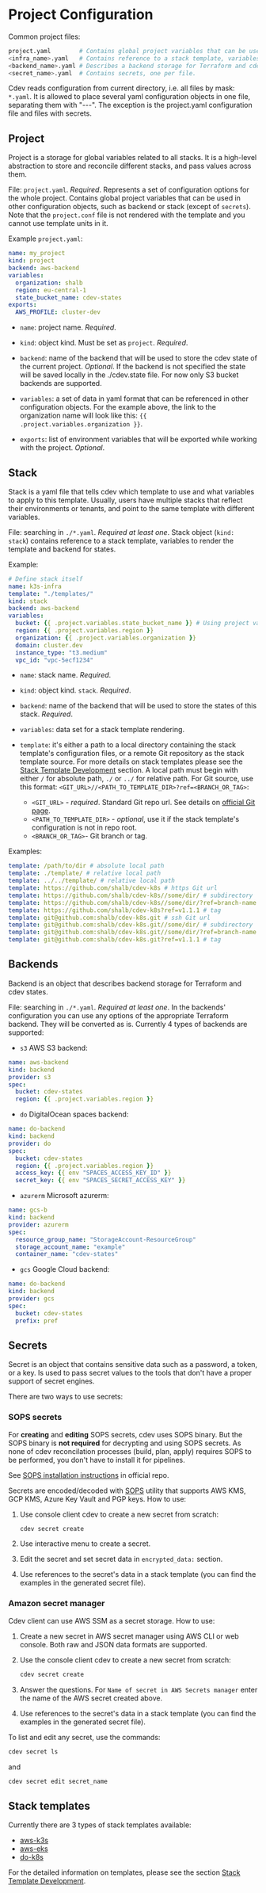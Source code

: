 # Project Configuration

Common project files:

```bash
project.yaml        # Contains global project variables that can be used in other configuration objects.
<infra_name>.yaml   # Contains reference to a stack template, variables to render the stack template and backend for states.
<backend_name>.yaml # Describes a backend storage for Terraform and cdev states.
<secret_name>.yaml  # Contains secrets, one per file.
```

Cdev reads configuration from current directory, i.e. all files by mask: `*.yaml`. It is allowed to place several yaml configuration objects in one file, separating them with "---". The exception is the project.yaml configuration file and files with secrets.

## Project

Project is a storage for global variables related to all stacks. It is a high-level abstraction to store and reconcile different stacks, and pass values across them.

File: `project.yaml`. *Required*.
Represents a set of configuration options for the whole project. Contains global project variables that can be used in other configuration objects, such as backend or stack (except of `secrets`). Note that the `project.conf` file is not rendered with the template and you cannot use template units in it.

Example `project.yaml`:

```yaml
name: my_project
kind: project
backend: aws-backend
variables:
  organization: shalb
  region: eu-central-1
  state_bucket_name: cdev-states
exports:
  AWS_PROFILE: cluster-dev  
```

* `name`: project name. *Required*.

* `kind`: object kind. Must be set as `project`. *Required*.

* `backend`: name of the backend that will be used to store the cdev state of the current project. *Optional*. If the backend is not specified the state will be saved locally in the ./cdev.state file. For now only S3 bucket backends are supported. 

* `variables`: a set of data in yaml format that can be referenced in other configuration objects. For the example above, the link to the organization name will look like this: `{{ .project.variables.organization }}`.

* `exports`: list of environment variables that will be exported while working with the project. *Optional*.

## Stack

Stack is a yaml file that tells cdev which template to use and what variables to apply to this template. Usually, users have multiple stacks that reflect their environments or tenants, and point to the same template with different variables.

File: searching in `./*.yaml`. *Required at least one*.
Stack object (`kind: stack`) contains reference to a stack template, variables to render the template and backend for states.

Example:

```yaml
# Define stack itself
name: k3s-infra
template: "./templates/"
kind: stack
backend: aws-backend
variables:
  bucket: {{ .project.variables.state_bucket_name }} # Using project variables.
  region: {{ .project.variables.region }}
  organization: {{ .project.variables.organization }}
  domain: cluster.dev
  instance_type: "t3.medium"
  vpc_id: "vpc-5ecf1234"
```

* `name`: stack name. *Required*.

* `kind`: object kind. `stack`. *Required*.

* `backend`: name of the backend that will be used to store the states of this stack. *Required*.

* `variables`: data set for a stack template rendering.

*  <a name="infra_options_template">`template`</a>: it's either a path to a local directory containing the stack template's configuration files, or a remote Git repository as the stack template source. For more details on stack templates please see the [Stack Template Development](https://cluster.dev/stack-template-development/) section. A local path must begin with either `/` for absolute path, `./` or `../` for relative path. For Git source, use this format: `<GIT_URL>//<PATH_TO_TEMPLATE_DIR>?ref=<BRANCH_OR_TAG>`:
    * `<GIT_URL>` - *required*. Standard Git repo url. See details on [official Git page](https://git-scm.com/docs/git-clone#_git_urls).
    * `<PATH_TO_TEMPLATE_DIR>` - *optional*, use it if the stack template's configuration is not in repo root.
    * `<BRANCH_OR_TAG>`- Git branch or tag.

Examples:

```yaml
template: /path/to/dir # absolute local path
template: ./template/ # relative local path
template: ../../template/ # relative local path
template: https://github.com/shalb/cdev-k8s # https Git url
template: https://github.com/shalb/cdev-k8s//some/dir/ # subdirectory
template: https://github.com/shalb/cdev-k8s//some/dir/?ref=branch-name # branch
template: https://github.com/shalb/cdev-k8s?ref=v1.1.1 # tag
template: git@github.com:shalb/cdev-k8s.git # ssh Git url
template: git@github.com:shalb/cdev-k8s.git//some/dir/ # subdirectory
template: git@github.com:shalb/cdev-k8s.git//some/dir/?ref=branch-name # branch
template: git@github.com:shalb/cdev-k8s.git?ref=v1.1.1 # tag
```

## Backends

Backend is an object that describes backend storage for Terraform and cdev states.

File: searching in `./*.yaml`. *Required at least one*.
In the backends' configuration you can use any options of the appropriate Terraform backend. They will be converted as is.
Currently 4 types of backends are supported:

* `s3` AWS S3 backend:

```yaml
name: aws-backend
kind: backend
provider: s3
spec:
  bucket: cdev-states
  region: {{ .project.variables.region }}
```

* `do` DigitalOcean spaces backend:

```yaml
name: do-backend
kind: backend
provider: do
spec:
  bucket: cdev-states
  region: {{ .project.variables.region }}
  access_key: {{ env "SPACES_ACCESS_KEY_ID" }}
  secret_key: {{ env "SPACES_SECRET_ACCESS_KEY" }}
```

* `azurerm` Microsoft azurerm:

```yaml
name: gcs-b
kind: backend
provider: azurerm
spec:
  resource_group_name: "StorageAccount-ResourceGroup"
  storage_account_name: "example"
  container_name: "cdev-states"
```

* `gcs` Google Cloud backend:

```yaml
name: do-backend
kind: backend
provider: gcs
spec:
  bucket: cdev-states
  prefix: pref
```

## Secrets

Secret is an object that contains sensitive data such as a password, a token, or a key. Is used to pass secret values to the tools that don't have a proper support of secret engines.

There are two ways to use secrets:

### SOPS secrets

For **creating** and **editing** SOPS secrets, cdev uses SOPS binary. But the SOPS binary is **not required** for decrypting and using SOPS secrets. As none of cdev reconcilation processes (build, plan, apply) requires SOPS to be performed, you don't have to install it for pipelines.

See [SOPS installation instructions](https://github.com/mozilla/sops#download) in official repo.

Secrets are encoded/decoded with [SOPS](https://github.com/mozilla/sops) utility that supports AWS KMS, GCP KMS, Azure Key Vault and PGP keys. How to use:

1. Use console client cdev to create a new secret from scratch:

     ```bash
     cdev secret create
     ```

2. Use interactive menu to create a secret.

3. Edit the secret and set secret data in `encrypted_data:` section.

4. Use references to the secret's data in a stack template (you can find the examples in the generated secret file).

### Amazon secret manager

Cdev client can use AWS SSM as a secret storage. How to use:

1. Create a new secret in AWS secret manager using AWS CLI or web console. Both raw and JSON data formats are supported.

2. Use the console client cdev to create a new secret from scratch:

     ```bash
     cdev secret create
     ```

3. Answer the questions. For `Name of secret in AWS Secrets manager` enter the name of the AWS secret created above.

4. Use references to the secret's data in a stack template (you can find the examples in the generated secret file).

To list and edit any secret, use the commands:

```bash
cdev secret ls
```

and

```bash
cdev secret edit secret_name
```

## Stack templates

Currently there are 3 types of stack templates available:

  * [aws-k3s](https://github.com/shalb/cdev-aws-k3s)
  * [aws-eks](https://github.com/shalb/cdev-aws-eks)
  * [do-k8s](https://github.com/shalb/cdev-do-k8s)

For the detailed information on templates, please see the section [Stack Template Development](https://cluster.dev/stack-template-development/).
